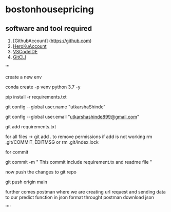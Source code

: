 # bostonhousepricing



## software and tool required 


1. [GithubAccount] (https://github.com)
2. [HeroKuAccount](https://heroku.com)
3. [VSCodeIDE](https://code.visualstudio.com/)
4. [GitCLI](https://git-scm.com/book/en/v2/Getting-Started-The-Command-Line)


'''

create a new env 

conda create -p venv python 3.7 -y 

pip install -r requirements.txt

git config --global user.name "utkarshaShinde"

git config --global user.email "utkarshashinde899@gmail.com"

git add requirements.txt

for all files -> git add . 
 to remove permissions if add is not working 
rm .git/COMMIT_EDITMSG
 or 
 rm .git/index.lock



for commit 

git commit -m " This commit include requirement.tx and readme file "

now push the changes to git repo

git push origin main


further comes postman where we are creating url request and sending data to our predict function in json format throught postman 
download 
json 

''''
